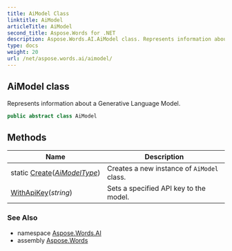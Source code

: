 ```yaml
---
title: AiModel Class
linktitle: AiModel
articleTitle: AiModel
second_title: Aspose.Words for .NET
description: Aspose.Words.AI.AiModel class. Represents information about a Generative Language Model in C#.
type: docs
weight: 20
url: /net/aspose.words.ai/aimodel/
---
```

## AiModel class

Represents information about a Generative Language Model.

```csharp
public abstract class AiModel
```

## Methods

| Name | Description |
| --- | --- |
| static [Create](../../aspose.words.ai/aimodel/create/)(*[AiModelType](../aimodeltype/)*) | Creates a new instance of `AiModel` class. |
| [WithApiKey](../../aspose.words.ai/aimodel/withapikey/)(*string*) | Sets a specified API key to the model. |

### See Also

* namespace [Aspose.Words.AI](../../aspose.words.ai/)
* assembly [Aspose.Words](../../)

